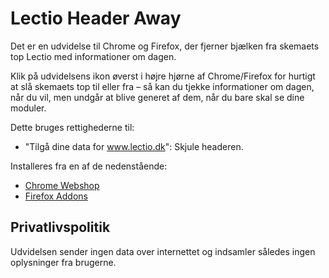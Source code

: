 # Lectio Header Away
Det er en udvidelse til Chrome og Firefox, der fjerner bjælken fra skemaets 
top Lectio med informationer om dagen.

Klik på udvidelsens ikon øverst i højre hjørne af Chrome/Firefox for hurtigt 
at slå skemaets top til eller fra – så kan du tjekke informationer om dagen, 
når du vil, men undgår at blive generet af dem, når du bare skal se dine moduler.



Dette bruges rettighederne til:
- "Tilgå dine data for www.lectio.dk": Skjule headeren.

Installeres fra en af de nedenstående:
- [Chrome Webshop](https://chrome.google.com/webstore/detail/lectio-header-away/ppcnpfbnhkemjjjdidkedjdmleggeikd)
- [Firefox Addons](https://addons.mozilla.org/firefox/addon/lectio-header-away/)

## Privatlivspolitik
Udvidelsen sender ingen data over internettet og indsamler således ingen oplysninger fra brugerne.
